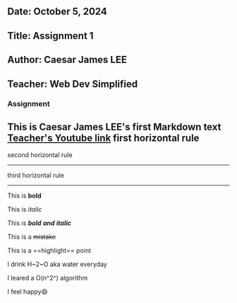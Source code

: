 ## Date: October 5, 2024
## Title: Assignment 1
## Author:  Caesar James LEE
## Teacher: Web Dev Simplified

### Assignment
This is  Caesar James LEE\'s  first Markdown text
[Teacher's Youtube link](https://www.youtube.com/watch?v=_PPWWRV6gbA&t=4s)
first horizontal rule
---
second horizontal rule
***
third horizontal rule
___

This is **bo**__ld__

This is *ita*_lic_

This is ***bold*** ___and___ __*italic*__

This is a ~~mistake~~

This is a ==highlight== point

I drink H~2~O aka water everyday

I leared a O(n^2^) algorithm

I feel happy:smile: